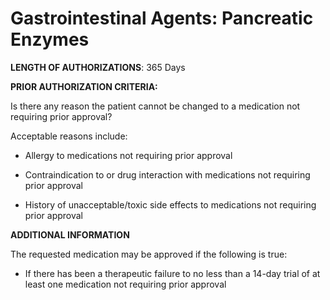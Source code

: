 # Gastrointestinal Agents: Pancreatic Enzymes

**LENGTH OF AUTHORIZATIONS**: 365 Days

**PRIOR AUTHORIZATION CRITERIA:**

Is there any reason the patient cannot be changed to a medication not requiring prior approval?

Acceptable reasons include:

- Allergy to medications not requiring prior approval

- Contraindication to or drug interaction with medications not requiring prior approval

- History of unacceptable/toxic side effects to medications not requiring prior approval

**ADDITIONAL INFORMATION**

The requested medication may be approved if the following is true:

- If there has been a therapeutic failure to no less than a 14-day trial of at least one medication not requiring prior approval
